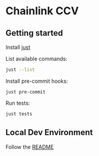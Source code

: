 # Chainlink CCV

## Getting started

Install [just](https://github.com/casey/just)

List available commands:
```bash
just --list
```

Install pre-commit hooks:
```
just pre-commit
```

Run tests:
```bash
just tests
```

## Local Dev Environment
Follow the [README](./build/devenv/README.md)
